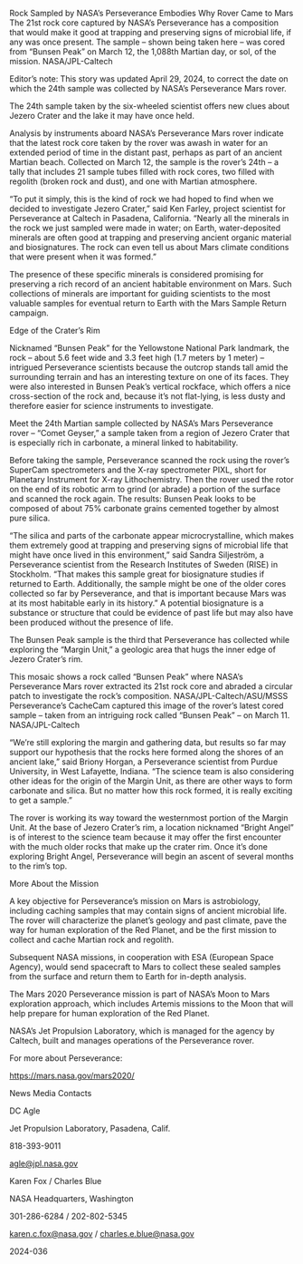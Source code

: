 Rock Sampled by NASA’s Perseverance Embodies Why Rover Came to Mars 
 The 21st rock core captured by NASA’s Perseverance has a composition that would make it good at trapping and preserving signs of microbial life, if any was once present. The sample – shown being taken here – was cored from “Bunsen Peak” on March 12, the 1,088th Martian day, or sol, of the mission. NASA/JPL-Caltech

Editor’s note: This story was updated April 29, 2024, to correct the date on which the 24th sample was collected by NASA’s Perseverance Mars rover.

The 24th sample taken by the six-wheeled scientist offers new clues about Jezero Crater and the lake it may have once held.

Analysis by instruments aboard NASA’s Perseverance Mars rover indicate that the latest rock core taken by the rover was awash in water for an extended period of time in the distant past, perhaps as part of an ancient Martian beach. Collected on March 12, the sample is the rover’s 24th – a tally that includes 21 sample tubes filled with rock cores, two filled with regolith (broken rock and dust), and one with Martian atmosphere.

“To put it simply, this is the kind of rock we had hoped to find when we decided to investigate Jezero Crater,” said Ken Farley, project scientist for Perseverance at Caltech in Pasadena, California. “Nearly all the minerals in the rock we just sampled were made in water; on Earth, water-deposited minerals are often good at trapping and preserving ancient organic material and biosignatures. The rock can even tell us about Mars climate conditions that were present when it was formed.”

The presence of these specific minerals is considered promising for preserving a rich record of an ancient habitable environment on Mars. Such collections of minerals are important for guiding scientists to the most valuable samples for eventual return to Earth with the Mars Sample Return campaign.

Edge of the Crater’s Rim

Nicknamed “Bunsen Peak” for the Yellowstone National Park landmark, the rock – about 5.6 feet wide and 3.3 feet high (1.7 meters by 1 meter) – intrigued Perseverance scientists because the outcrop stands tall amid the surrounding terrain and has an interesting texture on one of its faces. They were also interested in Bunsen Peak’s vertical rockface, which offers a nice cross-section of the rock and, because it’s not flat-lying, is less dusty and therefore easier for science instruments to investigate.

Meet the 24th Martian sample collected by NASA’s Mars Perseverance rover – “Comet Geyser,” a sample taken from a region of Jezero Crater that is especially rich in carbonate, a mineral linked to habitability.

Before taking the sample, Perseverance scanned the rock using the rover’s SuperCam spectrometers and the X-ray spectrometer PIXL, short for Planetary Instrument for X-ray Lithochemistry. Then the rover used the rotor on the end of its robotic arm to grind (or abrade) a portion of the surface and scanned the rock again. The results: Bunsen Peak looks to be composed of about 75% carbonate grains cemented together by almost pure silica.

“The silica and parts of the carbonate appear microcrystalline, which makes them extremely good at trapping and preserving signs of microbial life that might have once lived in this environment,” said Sandra Siljeström, a Perseverance scientist from the Research Institutes of Sweden (RISE) in Stockholm. “That makes this sample great for biosignature studies if returned to Earth. Additionally, the sample might be one of the older cores collected so far by Perseverance, and that is important because Mars was at its most habitable early in its history.” A potential biosignature is a substance or structure that could be evidence of past life but may also have been produced without the presence of life.

The Bunsen Peak sample is the third that Perseverance has collected while exploring the “Margin Unit,” a geologic area that hugs the inner edge of Jezero Crater’s rim.

This mosaic shows a rock called “Bunsen Peak” where NASA’s Perseverance Mars rover extracted its 21st rock core and abraded a circular patch to investigate the rock’s composition. NASA/JPL-Caltech/ASU/MSSS Perseverance’s CacheCam captured this image of the rover’s latest cored sample – taken from an intriguing rock called “Bunsen Peak” – on March 11. NASA/JPL-Caltech

“We’re still exploring the margin and gathering data, but results so far may support our hypothesis that the rocks here formed along the shores of an ancient lake,” said Briony Horgan, a Perseverance scientist from Purdue University, in West Lafayette, Indiana. “The science team is also considering other ideas for the origin of the Margin Unit, as there are other ways to form carbonate and silica. But no matter how this rock formed, it is really exciting to get a sample.”

The rover is working its way toward the westernmost portion of the Margin Unit. At the base of Jezero Crater’s rim, a location nicknamed “Bright Angel” is of interest to the science team because it may offer the first encounter with the much older rocks that make up the crater rim. Once it’s done exploring Bright Angel, Perseverance will begin an ascent of several months to the rim’s top.

More About the Mission

A key objective for Perseverance’s mission on Mars is astrobiology, including caching samples that may contain signs of ancient microbial life. The rover will characterize the planet’s geology and past climate, pave the way for human exploration of the Red Planet, and be the first mission to collect and cache Martian rock and regolith.

Subsequent NASA missions, in cooperation with ESA (European Space Agency), would send spacecraft to Mars to collect these sealed samples from the surface and return them to Earth for in-depth analysis.

The Mars 2020 Perseverance mission is part of NASA’s Moon to Mars exploration approach, which includes Artemis missions to the Moon that will help prepare for human exploration of the Red Planet.

NASA’s Jet Propulsion Laboratory, which is managed for the agency by Caltech, built and manages operations of the Perseverance rover.

For more about Perseverance:

https://mars.nasa.gov/mars2020/

News Media Contacts

DC Agle

Jet Propulsion Laboratory, Pasadena, Calif.

818-393-9011

agle@jpl.nasa.gov

Karen Fox / Charles Blue

NASA Headquarters, Washington

301-286-6284 / 202-802-5345

karen.c.fox@nasa.gov / charles.e.blue@nasa.gov

2024-036